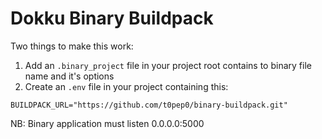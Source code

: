 # Dokku Binary Buildpack

Two things to make this work:

1. Add an `.binary_project` file in your project root contains to binary file name and it's options
2. Create an `.env` file in your project containing this:

```
BUILDPACK_URL="https://github.com/t0pep0/binary-buildpack.git"
```

NB:
  Binary application must listen 0.0.0.0:5000
